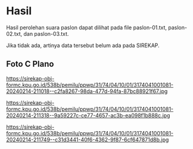 # Hasil

Hasil perolehan suara paslon dapat dilihat pada file paslon-01.txt, paslon-02.txt, dan paslon-03.txt.

Jika tidak ada, artinya data tersebut belum ada pada SIREKAP.

## Foto C Plano

https://sirekap-obj-formc.kpu.go.id/538b/pemilu/ppwp/31/74/04/10/01/3174041001081-20240214-211018--c2fa8267-98da-477d-94fa-87bc88921f67.jpg

https://sirekap-obj-formc.kpu.go.id/538b/pemilu/ppwp/31/74/04/10/01/3174041001081-20240214-211318--9a59227c-ce77-4657-ac3b-ea098f1b888c.jpg

https://sirekap-obj-formc.kpu.go.id/538b/pemilu/ppwp/31/74/04/10/01/3174041001081-20240214-211749--c31d3441-40f6-4362-9f87-6cf647871d8b.jpg
